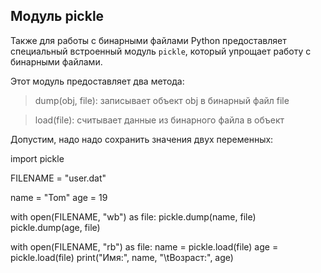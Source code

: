 ## Модуль pickle

Также для работы с бинарными файлами Python предоставляет специальный встроенный модуль `pickle`, который упрощает работу с бинарными файлами. 

Этот модуль предоставляет два метода:

> dump(obj, file): записывает объект obj в бинарный файл file

> load(file): считывает данные из бинарного файла в объект

Допустим, надо надо сохранить значения двух переменных:


import pickle
 
FILENAME = "user.dat"
 
name = "Tom"
age = 19
 
with open(FILENAME, "wb") as file:
    pickle.dump(name, file)
    pickle.dump(age, file)
 
with open(FILENAME, "rb") as file:
    name = pickle.load(file)
    age = pickle.load(file)
    print("Имя:", name, "\tВозраст:", age)